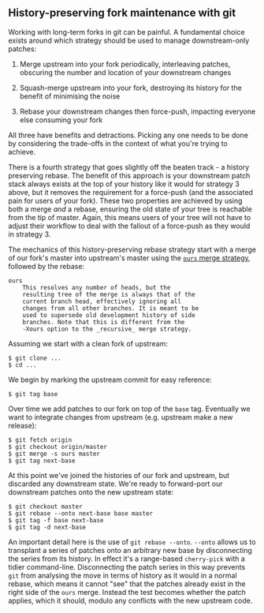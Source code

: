 ## History-preserving fork maintenance with git

Working with long-term forks in git can be painful. A fundamental choice exists
around which strategy should be used to manage downstream-only patches:

1. Merge upstream into your fork periodically, interleaving patches, obscuring
the number and location of your downstream changes

2. Squash-merge upstream into your fork, destroying its history for the benefit
of minimising the noise

3. Rebase your downstream changes then force-push, impacting everyone else
consuming your fork

All three have benefits and detractions. Picking any one needs to be done by
considering the trade-offs in the context of what you're trying to achieve.

There is a fourth strategy that goes slightly off the beaten track - a history
preserving rebase. The benefit of this approach is your downstream patch stack
always exists at the top of your history like it would for strategy 3 above,
but it removes the requirement for a force-push (and the associated pain for
users of your fork). These two properties are achieved by using both a merge
_and_ a rebase, ensuring the old state of your tree is reachable from the tip
of master. Again, this means users of your tree will not have to adjust their
workflow to deal with the fallout of a force-push as they would in strategy 3.

The mechanics of this history-preserving rebase strategy start with a merge of
our fork\'s master into upstream\'s master using the [`ours` merge strategy][1],
followed by the rebase:

```
ours
    This resolves any number of heads, but the
    resulting tree of the merge is always that of the
    current branch head, effectively ignoring all
    changes from all other branches. It is meant to be
    used to supersede old development history of side
    branches. Note that this is different from the
    -Xours option to the _recursive_ merge strategy.
```

[1]: https://git-scm.com/docs/git-merge#_merge_strategies

Assuming we start with a clean fork of upstream:

```
$ git clone ...
$ cd ...
```

We begin by marking the upstream commit for easy reference:

```
$ git tag base
```

Over time we add patches to our fork on top of the `base` tag. Eventually we
want to integrate changes from upstream (e.g. upstream make a new release):

```
$ git fetch origin
$ git checkout origin/master
$ git merge -s ours master
$ git tag next-base
```

At this point we've joined the histories of our fork and upstream, but
discarded any downstream state. We're ready to forward-port our downstream
patches onto the new upstream state:

```
$ git checkout master
$ git rebase --onto next-base base master
$ git tag -f base next-base
$ git tag -d next-base
```

An important detail here is the use of `git rebase --onto`. `--onto` allows us
to transplant a series of patches onto an arbitrary new base by disconnecting
the series from its history. In effect it's a range-based `cherry-pick` with a
tidier command-line. Disconnecting the patch series in this way prevents `git`
from analysing the move in terms of history as it would in a normal rebase,
which means it cannot "see" that the patches already exist in the right side of
the `ours` merge. Instead the test becomes whether the patch applies, which it
should, modulo any conflicts with the new upstream code.
